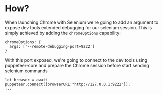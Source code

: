# How?
When launching Chrome with Selenium we're going to add an argument to expose dev tools extended debugging for our selenium session. This is simply achieved by adding the `chromeOptions` capability:
```
chromeOptions: {
  args: ['--remote-debugging-port=9222']
}
```
With this port exposed, we're going to connect to the dev tools using puppeteer-core and prepare the Chrome session before start sending selenium commands
```
let browser = await puppeteer.connect({browserURL:"http://127.0.0.1:9222"});
...
```



